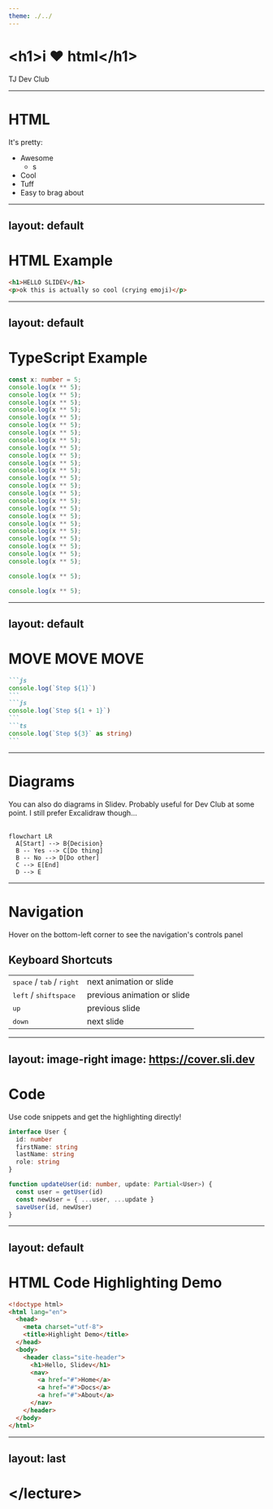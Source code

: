 ```yaml
---
theme: ./../
---
```


# \<h1\>i ♥️ html\</h1\>

TJ Dev Club

---

# HTML

It's pretty:
- Awesome
  - s
- Cool
- Tuff
- Easy to brag about

---
layout: default
---

# HTML Example

```html {monaco-run}
<h1>HELLO SLIDEV</h1>
<p>ok this is actually so cool (crying emoji)</p>
```

---
layout: default
---

# TypeScript Example

```ts {monaco-run}
const x: number = 5;
console.log(x ** 5);
console.log(x ** 5);
console.log(x ** 5);
console.log(x ** 5);
console.log(x ** 5);
console.log(x ** 5);
console.log(x ** 5);
console.log(x ** 5);
console.log(x ** 5);
console.log(x ** 5);
console.log(x ** 5);
console.log(x ** 5);
console.log(x ** 5);
console.log(x ** 5);
console.log(x ** 5);
console.log(x ** 5);
console.log(x ** 5);
console.log(x ** 5);
console.log(x ** 5);
console.log(x ** 5);
console.log(x ** 5);
console.log(x ** 5);
console.log(x ** 5);
console.log(x ** 5);

console.log(x ** 5);

console.log(x ** 5);


```

---
layout: default
---
# MOVE MOVE MOVE

````md magic-move
```js
console.log(`Step ${1}`)
```
```js
console.log(`Step ${1 + 1}`)
```
```ts
console.log(`Step ${3}` as string)
```
````

---

# Diagrams

You can also do diagrams in Slidev. Probably useful for Dev Club at some point.
I still prefer Excalidraw though...
<br>
<br>
```mermaid
flowchart LR
  A[Start] --> B{Decision}
  B -- Yes --> C[Do thing]
  B -- No --> D[Do other]
  C --> E[End]
  D --> E
```

---

# Navigation

Hover on the bottom-left corner to see the navigation's controls panel

## Keyboard Shortcuts

|     |     |
| --- | --- |
| <kbd>space</kbd> / <kbd>tab</kbd> / <kbd>right</kbd> | next animation or slide |
| <kbd>left</kbd>  / <kbd>shift</kbd><kbd>space</kbd> | previous animation or slide |
| <kbd>up</kbd> | previous slide |
| <kbd>down</kbd> | next slide |

---
layout: image-right
image: https://cover.sli.dev
---

# Code

Use code snippets and get the highlighting directly!

```ts
interface User {
  id: number
  firstName: string
  lastName: string
  role: string
}

function updateUser(id: number, update: Partial<User>) {
  const user = getUser(id)
  const newUser = { ...user, ...update }
  saveUser(id, newUser)
}
```

---
layout: default
---

# HTML Code Highlighting Demo

```html {2,6-8,12-14} [index.html]
<!doctype html>
<html lang="en">
  <head>
    <meta charset="utf-8">
    <title>Highlight Demo</title>
  </head>
  <body>
    <header class="site-header">
      <h1>Hello, Slidev</h1>
      <nav>
        <a href="#">Home</a>
        <a href="#">Docs</a>
        <a href="#">About</a>
      </nav>
    </header>
  </body>
</html>
```

---
layout: last
---

# \</lecture\>